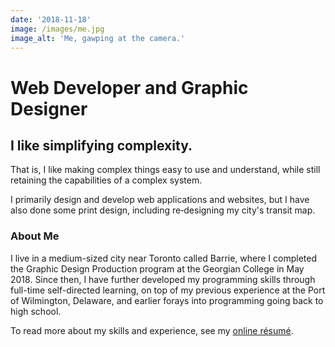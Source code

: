 ```yaml
---
date: '2018-11-18'
image: /images/me.jpg
image_alt: 'Me, gawping at the camera.'
---
```


# Web Developer and Graphic Designer

## I like simplifying complexity.

That is, I like making complex things easy to use and understand, while still retaining the capabilities of a complex&nbsp;system.

I primarily design and develop web applications and websites, but I have also done some print design, including re‑designing my city's transit&nbsp;map.


### About Me

I live in a medium-sized city near Toronto called Barrie, where I completed the Graphic Design Production program at the Georgian College in May 2018\. Since then, I have further developed my programming skills through full-time self-directed learning, on top of my previous experience at the Port of Wilmington, Delaware, and earlier forays into programming going back to high school. 

To read more about my skills and experience, see my [online&nbsp;résumé](resume.html).
